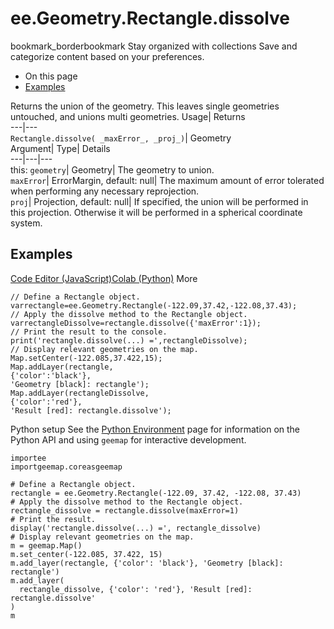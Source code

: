  
#  ee.Geometry.Rectangle.dissolve 
bookmark_borderbookmark Stay organized with collections  Save and categorize content based on your preferences. 
  * On this page
  * [Examples](https://developers.google.com/earth-engine/apidocs/ee-geometry-rectangle-dissolve#examples)


Returns the union of the geometry. This leaves single geometries untouched, and unions multi geometries. 
Usage| Returns  
---|---  
`Rectangle.dissolve( _maxError_, _proj_)`| Geometry  
Argument| Type| Details  
---|---|---  
this: `geometry`| Geometry| The geometry to union.  
`maxError`| ErrorMargin, default: null| The maximum amount of error tolerated when performing any necessary reprojection.  
`proj`| Projection, default: null| If specified, the union will be performed in this projection. Otherwise it will be performed in a spherical coordinate system.  
## Examples
[Code Editor (JavaScript)](https://developers.google.com/earth-engine/apidocs/ee-geometry-rectangle-dissolve#code-editor-javascript-sample)[Colab (Python)](https://developers.google.com/earth-engine/apidocs/ee-geometry-rectangle-dissolve#colab-python-sample) More
```
// Define a Rectangle object.
varrectangle=ee.Geometry.Rectangle(-122.09,37.42,-122.08,37.43);
// Apply the dissolve method to the Rectangle object.
varrectangleDissolve=rectangle.dissolve({'maxError':1});
// Print the result to the console.
print('rectangle.dissolve(...) =',rectangleDissolve);
// Display relevant geometries on the map.
Map.setCenter(-122.085,37.422,15);
Map.addLayer(rectangle,
{'color':'black'},
'Geometry [black]: rectangle');
Map.addLayer(rectangleDissolve,
{'color':'red'},
'Result [red]: rectangle.dissolve');
```
Python setup
See the [ Python Environment](https://developers.google.com/earth-engine/guides/python_install) page for information on the Python API and using `geemap` for interactive development.
```
importee
importgeemap.coreasgeemap
```
```
# Define a Rectangle object.
rectangle = ee.Geometry.Rectangle(-122.09, 37.42, -122.08, 37.43)
# Apply the dissolve method to the Rectangle object.
rectangle_dissolve = rectangle.dissolve(maxError=1)
# Print the result.
display('rectangle.dissolve(...) =', rectangle_dissolve)
# Display relevant geometries on the map.
m = geemap.Map()
m.set_center(-122.085, 37.422, 15)
m.add_layer(rectangle, {'color': 'black'}, 'Geometry [black]: rectangle')
m.add_layer(
  rectangle_dissolve, {'color': 'red'}, 'Result [red]: rectangle.dissolve'
)
m
```

